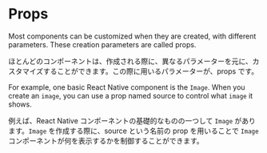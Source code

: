 # Props

Most components can be customized when they are created, with different parameters. These creation parameters are called props.

ほとんどのコンポーネントは、作成される際に、異なるパラメーターを元に、カスタマイズすることができます。この際に用いるパラメーターが、props です。

For example, one basic React Native component is the `Image`. When you create an `image`, you can use a prop named source to control what `image` it shows.

例えば、React Native コンポーネントの基礎的なものの一つして `Image` があります。`Image` を作成する際に、source という名前の prop を用いることで `Image` コンポーネントが何を表示するかを制御することができます。